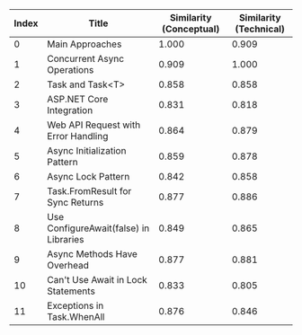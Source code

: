 | Index | Title | Similarity (Conceptual) | Similarity (Technical) |
|-------|-------|-------------------------|------------------------|
| 0 | Main Approaches | 1.000 | 0.909 |
| 1 | Concurrent Async Operations | 0.909 | 1.000 |
| 2 | Task and Task&lt;T&gt; | 0.858 | 0.858 |
| 3 | ASP.NET Core Integration | 0.831 | 0.818 |
| 4 | Web API Request with Error Handling | 0.864 | 0.879 |
| 5 | Async Initialization Pattern | 0.859 | 0.878 |
| 6 | Async Lock Pattern | 0.842 | 0.858 |
| 7 | Task.FromResult for Sync Returns | 0.877 | 0.886 |
| 8 | Use ConfigureAwait(false) in Libraries | 0.849 | 0.865 |
| 9 | Async Methods Have Overhead | 0.877 | 0.881 |
| 10 | Can't Use Await in Lock Statements | 0.833 | 0.805 |
| 11 | Exceptions in Task.WhenAll | 0.876 | 0.846 |
